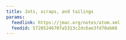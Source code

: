 ```yaml
---
title: Jots, scraps, and tailings
params:
  feedlink: https://jmac.org/notes/atom.xml
  feedid: 57205246707a5313c2dc6ae3fd70ab66
---
```

